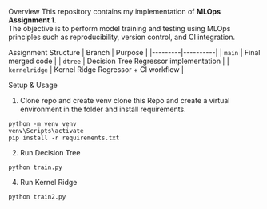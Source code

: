 Overview
This repository contains my implementation of **MLOps Assignment 1**.  
The objective is to perform model training and testing using MLOps principles such as reproducibility, version control, and CI integration.

Assignment Structure
| Branch | Purpose |
|---------|----------|
| `main` | Final merged code |
| `dtree` | Decision Tree Regressor implementation |
| `kernelridge` | Kernel Ridge Regressor + CI workflow |


Setup & Usage

1. Clone repo and create venv
clone this Repo and create a virtual environment in the folder and install requirements.
````
python -m venv venv
venv\Scripts\activate
pip install -r requirements.txt
````

2. Run Decision Tree
````
python train.py
````

4. Run Kernel Ridge
````
python train2.py
````
